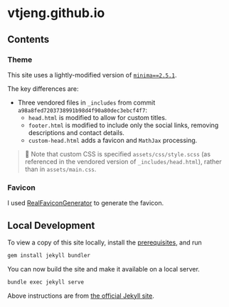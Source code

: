 # vtjeng.github.io

## Contents

### Theme

This site uses a lightly-modified version of [`minima==2.5.1`](https://github.com/jekyll/minima/tree/v2.5.1).

The key differences are:

- Three vendored files in `_includes` from commit `a98a8fed7203738991b98d4f90a80dec3ebcf4f7`:
  - `head.html` is modified to allow for custom titles.
  - `footer.html` is modified to include only the social links, removing descriptions and contact details.
  - `custom-head.html` adds a favicon and `MathJax` processing.

> :pencil: Note that custom CSS is specified `assets/css/style.scss` (as referenced in the vendored version of `_includes/head.html`), rather than in `assets/main.css`.

### Favicon

I used [RealFaviconGenerator](https://realfavicongenerator.net/) to generate the favicon.

## Local Development

To view a copy of this site locally, install the [prerequisites](https://jekyllrb.com/docs/installation/), and run

```sh
gem install jekyll bundler
```

You can now build the site and make it available on a local server.

```sh
bundle exec jekyll serve
```

Above instructions are from [the official Jekyll site](https://jekyllrb.com/docs/#instructions).
